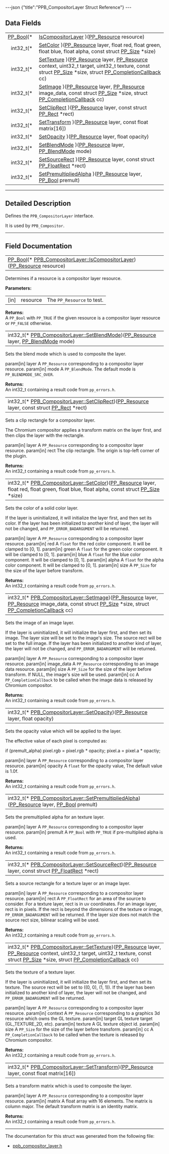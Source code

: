 ---json {"title":"PPB_CompositorLayer Struct Reference"} ---

## Data Fields

<table><tbody><tr class="odd"><td style="text-align: right;"><a href="/docs/native-client/pepper_beta/c/group___enums#ga4f272d99be14aacafe08dfd4ef830918" class="el">PP_Bool</a>(* </td><td><a href="/docs/native-client/pepper_beta/c/struct_p_p_b___compositor_layer__0__2#a18886277850d090dc4040673be1a95a5" class="el">IsCompositorLayer</a> )(<a href="/docs/native-client/pepper_beta/c/group___typedefs#gafdc3895ee80f4750d0d95ae1b677e9b7" class="el">PP_Resource</a> resource)</td></tr><tr class="even"><td style="text-align: right;">int32_t(* </td><td><a href="/docs/native-client/pepper_beta/c/struct_p_p_b___compositor_layer__0__2#a95a6b0d11f2c26dc5606deedbb5fdd1d" class="el">SetColor</a> )(<a href="/docs/native-client/pepper_beta/c/group___typedefs#gafdc3895ee80f4750d0d95ae1b677e9b7" class="el">PP_Resource</a> layer, float red, float green, float blue, float alpha, const struct <a href="/docs/native-client/pepper_beta/c/struct_p_p___size/" class="el">PP_Size</a> *size)</td></tr><tr class="odd"><td style="text-align: right;">int32_t(* </td><td><a href="/docs/native-client/pepper_beta/c/struct_p_p_b___compositor_layer__0__2#a553c839ad958f88e01ec248f4a7644ea" class="el">SetTexture</a> )(<a href="/docs/native-client/pepper_beta/c/group___typedefs#gafdc3895ee80f4750d0d95ae1b677e9b7" class="el">PP_Resource</a> layer, <a href="/docs/native-client/pepper_beta/c/group___typedefs#gafdc3895ee80f4750d0d95ae1b677e9b7" class="el">PP_Resource</a> context, uint32_t target, uint32_t texture, const struct <a href="/docs/native-client/pepper_beta/c/struct_p_p___size/" class="el">PP_Size</a> *size, struct <a href="/docs/native-client/pepper_beta/c/struct_p_p___completion_callback/" class="el">PP_CompletionCallback</a> cc)</td></tr><tr class="even"><td style="text-align: right;">int32_t(* </td><td><a href="/docs/native-client/pepper_beta/c/struct_p_p_b___compositor_layer__0__2#a97246f75ba980f6a42f4857b83b971e1" class="el">SetImage</a> )(<a href="/docs/native-client/pepper_beta/c/group___typedefs#gafdc3895ee80f4750d0d95ae1b677e9b7" class="el">PP_Resource</a> layer, <a href="/docs/native-client/pepper_beta/c/group___typedefs#gafdc3895ee80f4750d0d95ae1b677e9b7" class="el">PP_Resource</a> image_data, const struct <a href="/docs/native-client/pepper_beta/c/struct_p_p___size/" class="el">PP_Size</a> *size, struct <a href="/docs/native-client/pepper_beta/c/struct_p_p___completion_callback/" class="el">PP_CompletionCallback</a> cc)</td></tr><tr class="odd"><td style="text-align: right;">int32_t(* </td><td><a href="/docs/native-client/pepper_beta/c/struct_p_p_b___compositor_layer__0__2#a5c43b254fe0c939f312d81ac111545b3" class="el">SetClipRect</a> )(<a href="/docs/native-client/pepper_beta/c/group___typedefs#gafdc3895ee80f4750d0d95ae1b677e9b7" class="el">PP_Resource</a> layer, const struct <a href="/docs/native-client/pepper_beta/c/struct_p_p___rect/" class="el">PP_Rect</a> *rect)</td></tr><tr class="even"><td style="text-align: right;">int32_t(* </td><td><a href="/docs/native-client/pepper_beta/c/struct_p_p_b___compositor_layer__0__2#ae662f2bc5b7fd01b971f0e2bd4f2773e" class="el">SetTransform</a> )(<a href="/docs/native-client/pepper_beta/c/group___typedefs#gafdc3895ee80f4750d0d95ae1b677e9b7" class="el">PP_Resource</a> layer, const float matrix[16])</td></tr><tr class="odd"><td style="text-align: right;">int32_t(* </td><td><a href="/docs/native-client/pepper_beta/c/struct_p_p_b___compositor_layer__0__2#a4c4323eb27d3d562edc3e6f610efd222" class="el">SetOpacity</a> )(<a href="/docs/native-client/pepper_beta/c/group___typedefs#gafdc3895ee80f4750d0d95ae1b677e9b7" class="el">PP_Resource</a> layer, float opacity)</td></tr><tr class="even"><td style="text-align: right;">int32_t(* </td><td><a href="/docs/native-client/pepper_beta/c/struct_p_p_b___compositor_layer__0__2#a64905f3e51f0dfaa28f3a44dda9493ae" class="el">SetBlendMode</a> )(<a href="/docs/native-client/pepper_beta/c/group___typedefs#gafdc3895ee80f4750d0d95ae1b677e9b7" class="el">PP_Resource</a> layer, <a href="/docs/native-client/pepper_beta/c/group___enums#ga89e5ae33b72af2b38dc8f1a7324944f0" class="el">PP_BlendMode</a> mode)</td></tr><tr class="odd"><td style="text-align: right;">int32_t(* </td><td><a href="/docs/native-client/pepper_beta/c/struct_p_p_b___compositor_layer__0__2#a47daf85ecbdcb484d691e3b59f550bda" class="el">SetSourceRect</a> )(<a href="/docs/native-client/pepper_beta/c/group___typedefs#gafdc3895ee80f4750d0d95ae1b677e9b7" class="el">PP_Resource</a> layer, const struct <a href="/docs/native-client/pepper_beta/c/struct_p_p___float_rect/" class="el">PP_FloatRect</a> *rect)</td></tr><tr class="even"><td style="text-align: right;">int32_t(* </td><td><a href="/docs/native-client/pepper_beta/c/struct_p_p_b___compositor_layer__0__2#aa593f2d0f12f118e01a69259f39d5e07" class="el">SetPremultipliedAlpha</a> )(<a href="/docs/native-client/pepper_beta/c/group___typedefs#gafdc3895ee80f4750d0d95ae1b677e9b7" class="el">PP_Resource</a> layer, <a href="/docs/native-client/pepper_beta/c/group___enums#ga4f272d99be14aacafe08dfd4ef830918" class="el">PP_Bool</a> premult)</td></tr></tbody></table>

---

<span id="details" class="anchor" style="margin: 0;"></span>

## Detailed Description

Defines the `PPB_CompositorLayer` interface.

It is used by `PPB_Compositor`.

---

## Field Documentation

<span id="a18886277850d090dc4040673be1a95a5" class="anchor" style="margin: 0;"></span>

<table><tbody><tr class="odd"><td><a href="/docs/native-client/pepper_beta/c/group___enums#ga4f272d99be14aacafe08dfd4ef830918" class="el">PP_Bool</a>(* <a href="/docs/native-client/pepper_beta/c/struct_p_p_b___compositor_layer__0__2#a18886277850d090dc4040673be1a95a5" class="el">PPB_CompositorLayer::IsCompositorLayer</a>)(<a href="/docs/native-client/pepper_beta/c/group___typedefs#gafdc3895ee80f4750d0d95ae1b677e9b7" class="el">PP_Resource</a> resource)</td></tr></tbody></table>

Determines if a resource is a compositor layer resource.

**Parameters:**

<table><tbody><tr class="odd"><td>[in]</td><td>resource</td><td>The <code>PP_Resource</code> to test.</td></tr></tbody></table>

<!-- -->

**Returns:**  
A `PP_Bool` with `PP_TRUE` if the given resource is a compositor layer resource or `PP_FALSE` otherwise.

<span id="a64905f3e51f0dfaa28f3a44dda9493ae" class="anchor" style="margin: 0;"></span>

<table><tbody><tr class="odd"><td>int32_t(* <a href="/docs/native-client/pepper_beta/c/struct_p_p_b___compositor_layer__0__2#a64905f3e51f0dfaa28f3a44dda9493ae" class="el">PPB_CompositorLayer::SetBlendMode</a>)(<a href="/docs/native-client/pepper_beta/c/group___typedefs#gafdc3895ee80f4750d0d95ae1b677e9b7" class="el">PP_Resource</a> layer, <a href="/docs/native-client/pepper_beta/c/group___enums#ga89e5ae33b72af2b38dc8f1a7324944f0" class="el">PP_BlendMode</a> mode)</td></tr></tbody></table>

Sets the blend mode which is used to composite the layer.

param\[in\] layer A `PP_Resource` corresponding to a compositor layer resource. param\[in\] mode A `PP_BlendMode`. The default mode is `PP_BLENDMODE_SRC_OVER`.

**Returns:**  
An int32_t containing a result code from `pp_errors.h`.

<span id="a5c43b254fe0c939f312d81ac111545b3" class="anchor" style="margin: 0;"></span>

<table><tbody><tr class="odd"><td>int32_t(* <a href="/docs/native-client/pepper_beta/c/struct_p_p_b___compositor_layer__0__2#a5c43b254fe0c939f312d81ac111545b3" class="el">PPB_CompositorLayer::SetClipRect</a>)(<a href="/docs/native-client/pepper_beta/c/group___typedefs#gafdc3895ee80f4750d0d95ae1b677e9b7" class="el">PP_Resource</a> layer, const struct <a href="/docs/native-client/pepper_beta/c/struct_p_p___rect/" class="el">PP_Rect</a> *rect)</td></tr></tbody></table>

Sets a clip rectangle for a compositor layer.

The Chromium compositor applies a transform matrix on the layer first, and then clips the layer with the rectangle.

param\[in\] layer A `PP_Resource` corresponding to a compositor layer resource. param\[in\] rect The clip rectangle. The origin is top-left corner of the plugin.

**Returns:**  
An int32_t containing a result code from `pp_errors.h`.

<span id="a95a6b0d11f2c26dc5606deedbb5fdd1d" class="anchor" style="margin: 0;"></span>

<table><tbody><tr class="odd"><td>int32_t(* <a href="/docs/native-client/pepper_beta/c/struct_p_p_b___compositor_layer__0__2#a95a6b0d11f2c26dc5606deedbb5fdd1d" class="el">PPB_CompositorLayer::SetColor</a>)(<a href="/docs/native-client/pepper_beta/c/group___typedefs#gafdc3895ee80f4750d0d95ae1b677e9b7" class="el">PP_Resource</a> layer, float red, float green, float blue, float alpha, const struct <a href="/docs/native-client/pepper_beta/c/struct_p_p___size/" class="el">PP_Size</a> *size)</td></tr></tbody></table>

Sets the color of a solid color layer.

If the layer is uninitialized, it will initialize the layer first, and then set its color. If the layer has been initialized to another kind of layer, the layer will not be changed, and `PP_ERROR_BADARGUMENT` will be returned.

param\[in\] layer A `PP_Resource` corresponding to a compositor layer resource. param\[in\] red A `float` for the red color component. It will be clamped to \[0, 1\]. param\[in\] green A `float` for the green color component. It will be clamped to \[0, 1\]. param\[in\] blue A `float` for the blue color component. It will be clamped to \[0, 1\]. param\[in\] alpha A `float` for the alpha color component. It will be clamped to \[0, 1\]. param\[in\] size A `PP_Size` for the size of the layer before transform.

**Returns:**  
An int32_t containing a result code from `pp_errors.h`.

<span id="a97246f75ba980f6a42f4857b83b971e1" class="anchor" style="margin: 0;"></span>

<table><tbody><tr class="odd"><td>int32_t(* <a href="/docs/native-client/pepper_beta/c/struct_p_p_b___compositor_layer__0__2#a97246f75ba980f6a42f4857b83b971e1" class="el">PPB_CompositorLayer::SetImage</a>)(<a href="/docs/native-client/pepper_beta/c/group___typedefs#gafdc3895ee80f4750d0d95ae1b677e9b7" class="el">PP_Resource</a> layer, <a href="/docs/native-client/pepper_beta/c/group___typedefs#gafdc3895ee80f4750d0d95ae1b677e9b7" class="el">PP_Resource</a> image_data, const struct <a href="/docs/native-client/pepper_beta/c/struct_p_p___size/" class="el">PP_Size</a> *size, struct <a href="/docs/native-client/pepper_beta/c/struct_p_p___completion_callback/" class="el">PP_CompletionCallback</a> cc)</td></tr></tbody></table>

Sets the image of an image layer.

If the layer is uninitialized, it will initialize the layer first, and then set its image. The layer size will be set to the image's size. The source rect will be set to the full image. If the layer has been initialized to another kind of layer, the layer will not be changed, and `PP_ERROR_BADARGUMENT` will be returned.

param\[in\] layer A `PP_Resource` corresponding to a compositor layer resource. param\[in\] image_data A `PP_Resource` corresponding to an image data resource. param\[in\] size A `PP_Size` for the size of the layer before transform. If NULL, the image's size will be used. param\[in\] cc A `PP_CompletionCallback` to be called when the image data is released by Chromium compositor.

**Returns:**  
An int32_t containing a result code from `pp_errors.h`.

<span id="a4c4323eb27d3d562edc3e6f610efd222" class="anchor" style="margin: 0;"></span>

<table><tbody><tr class="odd"><td>int32_t(* <a href="/docs/native-client/pepper_beta/c/struct_p_p_b___compositor_layer__0__2#a4c4323eb27d3d562edc3e6f610efd222" class="el">PPB_CompositorLayer::SetOpacity</a>)(<a href="/docs/native-client/pepper_beta/c/group___typedefs#gafdc3895ee80f4750d0d95ae1b677e9b7" class="el">PP_Resource</a> layer, float opacity)</td></tr></tbody></table>

Sets the opacity value which will be applied to the layer.

The effective value of each pixel is computed as:

if (premult_alpha) pixel.rgb = pixel.rgb \* opacity; pixel.a = pixel.a \* opactiy;

param\[in\] layer A `PP_Resource` corresponding to a compositor layer resource. param\[in\] opacity A `float` for the opacity value, The default value is 1.0f.

**Returns:**  
An int32_t containing a result code from `pp_errors.h`.

<span id="aa593f2d0f12f118e01a69259f39d5e07" class="anchor" style="margin: 0;"></span>

<table><tbody><tr class="odd"><td>int32_t(* <a href="/docs/native-client/pepper_beta/c/struct_p_p_b___compositor_layer__0__2#aa593f2d0f12f118e01a69259f39d5e07" class="el">PPB_CompositorLayer::SetPremultipliedAlpha</a>)(<a href="/docs/native-client/pepper_beta/c/group___typedefs#gafdc3895ee80f4750d0d95ae1b677e9b7" class="el">PP_Resource</a> layer, <a href="/docs/native-client/pepper_beta/c/group___enums#ga4f272d99be14aacafe08dfd4ef830918" class="el">PP_Bool</a> premult)</td></tr></tbody></table>

Sets the premultiplied alpha for an texture layer.

param\[in\] layer A `PP_Resource` corresponding to a compositor layer resource. param\[in\] premult A `PP_Bool` with `PP_TRUE` if pre-multiplied alpha is used.

**Returns:**  
An int32_t containing a result code from `pp_errors.h`.

<span id="a47daf85ecbdcb484d691e3b59f550bda" class="anchor" style="margin: 0;"></span>

<table><tbody><tr class="odd"><td>int32_t(* <a href="/docs/native-client/pepper_beta/c/struct_p_p_b___compositor_layer__0__2#a47daf85ecbdcb484d691e3b59f550bda" class="el">PPB_CompositorLayer::SetSourceRect</a>)(<a href="/docs/native-client/pepper_beta/c/group___typedefs#gafdc3895ee80f4750d0d95ae1b677e9b7" class="el">PP_Resource</a> layer, const struct <a href="/docs/native-client/pepper_beta/c/struct_p_p___float_rect/" class="el">PP_FloatRect</a> *rect)</td></tr></tbody></table>

Sets a source rectangle for a texture layer or an image layer.

param\[in\] layer A `PP_Resource` corresponding to a compositor layer resource. param\[in\] rect A `PP_FloatRect` for an area of the source to consider. For a texture layer, rect is in uv coordinates. For an image layer, rect is in pixels. If the rect is beyond the dimensions of the texture or image, `PP_ERROR_BADARGUMENT` will be returned. If the layer size does not match the source rect size, bilinear scaling will be used.

**Returns:**  
An int32_t containing a result code from `pp_errors.h`.

<span id="a553c839ad958f88e01ec248f4a7644ea" class="anchor" style="margin: 0;"></span>

<table><tbody><tr class="odd"><td>int32_t(* <a href="/docs/native-client/pepper_beta/c/struct_p_p_b___compositor_layer__0__2#a553c839ad958f88e01ec248f4a7644ea" class="el">PPB_CompositorLayer::SetTexture</a>)(<a href="/docs/native-client/pepper_beta/c/group___typedefs#gafdc3895ee80f4750d0d95ae1b677e9b7" class="el">PP_Resource</a> layer, <a href="/docs/native-client/pepper_beta/c/group___typedefs#gafdc3895ee80f4750d0d95ae1b677e9b7" class="el">PP_Resource</a> context, uint32_t target, uint32_t texture, const struct <a href="/docs/native-client/pepper_beta/c/struct_p_p___size/" class="el">PP_Size</a> *size, struct <a href="/docs/native-client/pepper_beta/c/struct_p_p___completion_callback/" class="el">PP_CompletionCallback</a> cc)</td></tr></tbody></table>

Sets the texture of a texture layer.

If the layer is uninitialized, it will initialize the layer first, and then set its texture. The source rect will be set to ((0, 0), (1, 1)). If the layer has been initialized to another kind of layer, the layer will not be changed, and `PP_ERROR_BADARGUMENT` will be returned.

param\[in\] layer A `PP_Resource` corresponding to a compositor layer resource. param\[in\] context A `PP_Resource` corresponding to a graphics 3d resource which owns the GL texture. param\[in\] target GL texture target (GL_TEXTURE_2D, etc). param\[in\] texture A GL texture object id. param\[in\] size A `PP_Size` for the size of the layer before transform. param\[in\] cc A `PP_CompletionCallback` to be called when the texture is released by Chromium compositor.

**Returns:**  
An int32_t containing a result code from `pp_errors.h`.

<span id="ae662f2bc5b7fd01b971f0e2bd4f2773e" class="anchor" style="margin: 0;"></span>

<table><tbody><tr class="odd"><td>int32_t(* <a href="/docs/native-client/pepper_beta/c/struct_p_p_b___compositor_layer__0__2#ae662f2bc5b7fd01b971f0e2bd4f2773e" class="el">PPB_CompositorLayer::SetTransform</a>)(<a href="/docs/native-client/pepper_beta/c/group___typedefs#gafdc3895ee80f4750d0d95ae1b677e9b7" class="el">PP_Resource</a> layer, const float matrix[16])</td></tr></tbody></table>

Sets a transform matrix which is used to composite the layer.

param\[in\] layer A `PP_Resource` corresponding to a compositor layer resource. param\[in\] matrix A float array with 16 elements. The matrix is column major. The default transform matrix is an identity matrix.

**Returns:**  
An int32_t containing a result code from `pp_errors.h`.

---

The documentation for this struct was generated from the following file:

- <a href="/docs/native-client/pepper_beta/c/ppb__compositor__layer_8h/" class="el">ppb_compositor_layer.h</a>
